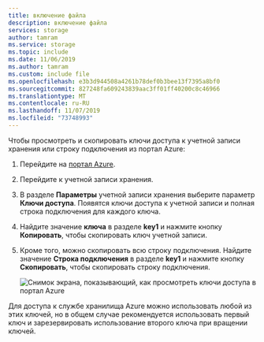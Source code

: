 ```yaml
---
title: включение файла
description: включение файла
services: storage
author: tamram
ms.service: storage
ms.topic: include
ms.date: 11/06/2019
ms.author: tamram
ms.custom: include file
ms.openlocfilehash: e3b3d944508a4261b78def0b3bee13f7395a8bf0
ms.sourcegitcommit: 827248fa609243839aac3ff01ff40200c8c46966
ms.translationtype: MT
ms.contentlocale: ru-RU
ms.lasthandoff: 11/07/2019
ms.locfileid: "73748993"
---
```

Чтобы просмотреть и скопировать ключи доступа к учетной записи хранения или строку подключения из портал Azure:

1. Перейдите на [портал Azure](https://portal.azure.com).
2. Перейдите к учетной записи хранения.
3. В разделе **Параметры** учетной записи хранения выберите параметр **Ключи доступа**. Появятся ключи доступа к учетной записи и полная строка подключения для каждого ключа.
4. Найдите значение **ключа** в разделе **key1** и нажмите кнопку **Копировать**, чтобы скопировать ключ учетной записи.
5. Кроме того, можно скопировать всю строку подключения. Найдите значение **Строка подключения** в разделе **key1** и нажмите кнопку **Скопировать**, чтобы скопировать строку подключения.

    ![Снимок экрана, показывающий, как просмотреть ключи доступа в портал Azure](media/storage-view-keys-include/portal-connection-string.png)

Для доступа к службе хранилища Azure можно использовать любой из этих ключей, но в общем случае рекомендуется использовать первый ключ и зарезервировать использование второго ключа при вращении ключей.
